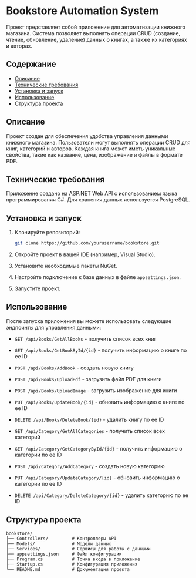 # Bookstore Automation System

Проект представляет собой приложение для автоматизации книжного магазина. Система позволяет выполнять операции CRUD (создание, чтение, обновление, удаление) данных о книгах, а также их категориях и авторах.

## Содержание

- [Описание](#описание)
- [Технические требования](#технические-требования)
- [Установка и запуск](#установка-и-запуск)
- [Использование](#использование)
- [Структура проекта](#структура-проекта)

## Описание

Проект создан для обеспечения удобства управления данными книжного магазина. Пользователи могут выполнять операции CRUD для книг, категорий и авторов. Каждая книга может иметь уникальные свойства, такие как название, цена, изображение и файлы в формате PDF.

## Технические требования

Приложение создано на ASP.NET Web API с использованием языка программирования C#. Для хранения данных используется PostgreSQL.

## Установка и запуск

1. Клонируйте репозиторий:

    ```bash
    git clone https://github.com/yourusername/bookstore.git
    ```

2. Откройте проект в вашей IDE (например, Visual Studio).

3. Установите необходимые пакеты NuGet.

4. Настройте подключение к базе данных в файле `appsettings.json`.

5. Запустите проект.

## Использование

После запуска приложения вы можете использовать следующие эндпоинты для управления данными:

- `GET /api/Books/GetAllBooks` - получить список всех книг
- `GET /api/Books/GetBookById/{id}` - получить информацию о книге по ее ID
- `POST /api/Books/AddBook` - создать новую книгу
- `POST /api/Books/UploadPdf` - загрузить файл PDF для книги
- `POST /api/Books/UploadImage` - загрузить изображение для книги
- `PUT /api/Books/UpdateBook/{id}` - обновить информацию о книге по ее ID
- `DELETE /api/Books/DeleteBook/{id}` - удалить книгу по ее ID

- `GET /api/Category/GetAllCategories` - получить список всех категорий
- `GET /api/Category/GetCategoryById/{id}` - получить информацию о категории по ее ID
- `POST /api/Category/AddCategory` - создать новую категорию
- `PUT /api/Category/UpdateCategory/{id}` - обновить информацию о категории по ее ID
- `DELETE /api/Category/DeleteCategory/{id}` - удалить категорию по ее ID

## Структура проекта

```plaintext
bookstore/
├── Controllers/         # Контроллеры API
├── Models/              # Модели данных
├── Services/            # Сервисы для работы с данными
├── appsettings.json     # Файл конфигурации
├── Program.cs           # Точка входа в приложение
├── Startup.cs           # Конфигурация приложения
└── README.md            # Документация проекта

